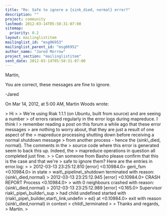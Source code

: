 ```yaml
---
title: "Re: Safe to ignore a {sink_died, normal} error?"
description: ""
project: community
lastmod: 2012-03-14T05:58:31-07:00
sitemap:
  priority: 0.2
layout: mailinglistitem
mailinglist_id: "msg06953"
mailinglist_parent_id: "msg06952"
author_name: "Jared Morrow"
project_section: "mailinglistitem"
sent_date: 2012-03-14T05:58:31-07:00
---
```



Martin,

You are correct, these messages are fine to ignore.

-Jared


On Mar 14, 2012, at 5:00 AM, Martin Woods wrote:

&gt; Hi
&gt; 
&gt; We're using Riak 1.1.1 (on Ubuntu, built from source) and are seeing a number 
&gt; of errors raised regularly in the error logs during mapreduce. I think I 
&gt; remember reading a post on this forum a while ago that these error messages 
&gt; are nothing to worry about, that they are just a result of one aspect of the 
&gt; mapreduce processing shutting down before receiving a normal shutdown message 
&gt; from another process - hence the {sink\\_died, normal}. The comments in the 
&gt; source code where this error is generated seem to back this up. Indeed, the 
&gt; mapreduce operations in question all completed just fine.
&gt; 
&gt; Can someone from Basho please confirm that this is the case and that we're 
&gt; safe to ignore them? Here are the entries in error.log:
&gt; 
&gt; 2012-03-13 23:25:12.810 [error] &lt;0.10984.0&gt; gen\\_fsm &lt;0.10984.0&gt; in state 
&gt; wait\\_pipeline\\_shutdown terminated with reason: {sink\\_died,normal}
&gt; 2012-03-13 23:25:12.945 [error] &lt;0.10984.0&gt; CRASH REPORT Process &lt;0.10984.0&gt; 
&gt; with 0 neighbours crashed with reason: {sink\\_died,normal}
&gt; 2012-03-13 23:25:12.989 [error] &lt;0.165.0&gt; Supervisor riak\\_pipe\\_builder\\_sup 
&gt; had child undefined started with {riak\\_pipe\\_builder,start\\_link,undefin
&gt; ed} at &lt;0.10984.0&gt; exit with reason {sink\\_died,normal} in context 
&gt; child\\_terminated
&gt; 
&gt; Thanks and regards,
&gt; Martin.
&gt; 
